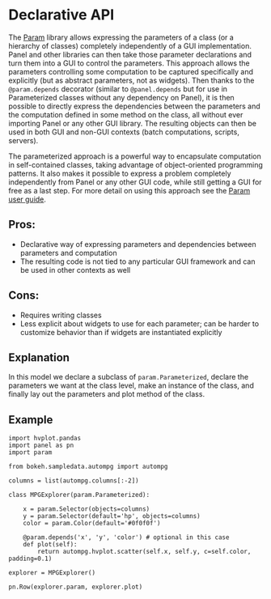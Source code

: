 # Declarative API

The [Param](http://param.holoviz.org) library allows expressing the parameters of a class (or a hierarchy of classes) completely independently of a GUI implementation. Panel and other libraries can then take those parameter declarations and turn them into a GUI to control the parameters. This approach allows the parameters controlling some computation to be captured specifically and explicitly (but as abstract parameters, not as widgets). Then thanks to the `@param.depends` decorator (similar to `@panel.depends` but for use in Parameterized classes without any dependency on Panel), it is then possible to directly express the dependencies between the parameters and the computation defined in some method on the class, all without ever importing Panel or any other GUI library. The resulting objects can then be used in both GUI and non-GUI contexts (batch computations, scripts, servers).

The parameterized approach is a powerful way to encapsulate computation in self-contained classes, taking advantage of object-oriented programming patterns. It also makes it possible to express a problem completely independently from Panel or any other GUI code, while still getting a GUI for free as a last step. For more detail on using this approach see the [Param user guide](../user_guide/Param).

## Pros:

+ Declarative way of expressing parameters and dependencies between parameters and computation
+ The resulting code is not tied to any particular GUI framework and can be used in other contexts as well

## Cons:

- Requires writing classes
- Less explicit about widgets to use for each parameter; can be harder to customize behavior than if widgets are instantiated explicitly

## Explanation

In this model we declare a subclass of ``param.Parameterized``, declare the parameters we want at the class level, make an instance of the class, and finally lay out the parameters and plot method of the class.

## Example

```{pyodide}
import hvplot.pandas
import panel as pn
import param

from bokeh.sampledata.autompg import autompg

columns = list(autompg.columns[:-2])

class MPGExplorer(param.Parameterized):

    x = param.Selector(objects=columns)
    y = param.Selector(default='hp', objects=columns)
    color = param.Color(default='#0f0f0f')

    @param.depends('x', 'y', 'color') # optional in this case
    def plot(self):
        return autompg.hvplot.scatter(self.x, self.y, c=self.color, padding=0.1)

explorer = MPGExplorer()

pn.Row(explorer.param, explorer.plot)
```
